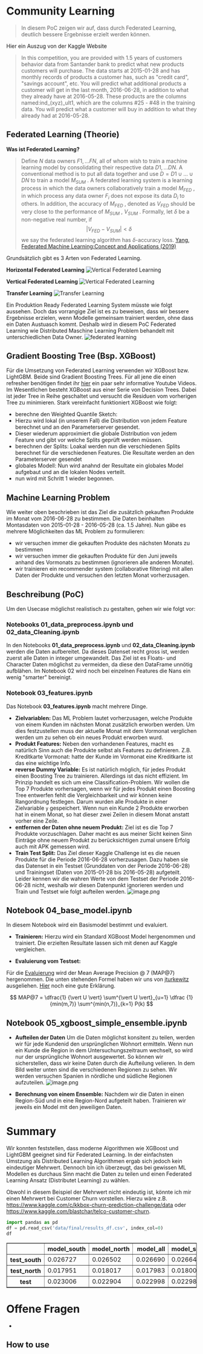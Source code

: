 # Community Learning
> In diesem PoC zeigen wir auf, dass durch Federated Learning, deutlich bessere Ergebnisse erzielt werden können. 


Hier ein Auszug von der Kaggle Website
> In this competition, you are provided with 1.5 years of customers behavior data from Santander bank to predict what new products customers will purchase. The data starts at 2015-01-28 and has monthly records of products a customer has, such as "credit card", "savings account", etc. You will predict what additional products a customer will get in the last month, 2016-06-28, in addition to what they already have at 2016-05-28. These products are the columns named:ind_(xyz)_ult1, which are the columns #25 - #48 in the training data. You will predict what a customer will buy in addition to what they already had at 2016-05-28. 

## Federated Learning (Theorie)
**Was ist Federated Learning?**
> Define $N$ data owners ${F1, ...FN }$, all of whom wish to train a machine learning model by consolidating their respective data ${D1, ...DN }$. A conventional method is to put all data together and use $D = D1 ∪ ... ∪ DN$ to train a model $M_{SUM}$ . A federated learning system is a learning process in which the data owners collaboratively train a model $M_{FED}$ , in which process any data owner $F_i$ does not expose its data $D_i$ to others. In addition, the accuracy of $M_{FED}$ , denoted as $V_{FED}$ should be very close to the performance of $M_{SUM}$ , $V_{SUM}$ . Formally, let $\delta$ be a non-negative real number, if 
$$| V_{FED} − V_{SUM} | < \delta$$ 
we say the federated learning algorithm has $\delta$-accuracy loss. [Yang, Federated Machine Learning:Concept and Applications (2019)](https://arxiv.org/abs/1902.04885)

Grundsätzlich gibt es 3 Arten von Federated Learning.


**Horizontal  Federated Learning**
![Vertical Federated Learning](data/images/horizontal_federated_learning_graph.png "Vertical Federated Learning")

**Vertical Federated Learning**
![Vertical Federated Learning](data/images/vertical_federated_learning.png "Vertical Federated Learning")

**Transfer Learning**
![Transfer Learning](data/images/transfer_learning.png "Transfer Learning")

Ein Produktion Ready Federated Learning System müsste wie folgt aussehen. Doch das vorrangige Ziel ist es zu beweisen, dass wir bessere Ergebnisse erzielen, wenn Modelle gemeinsam trainiert werden, ohne dass ein Daten Austuasch kommt. Deshalb wird in diesem PoC Federated Learning wie Distributed Maschine Learning Problem behandelt mit unterschiedlichen Data Owner. 
![federated learning](data/images/horizontal_federated_learning.png "federated learning")



## Gradient Boosting Tree (Bsp. XGBoost)

Für die Umsetzung von Federated Learning verwenden wir XGBoost bzw. LightGBM. Beide sind Gradient Boosting Trees. Für all jene die einen refresher benötigen findet ihr [hier](https://www.youtube.com/watch?v=OtD8wVaFm6E) ein paar sehr informative Youtube Videos. Im Wesentlichen besteht XGBoost aus einer Serie von Decision Trees. Dabei ist jeder Tree in Reihe geschaltet und versucht die Residuen vom vorherigen Tree zu minimieren.  Stark vereinfacht funktioniert XGBoost wie folgt:

- berechne den Weighted Quantile Sketch: 
 - Hierzu wird lokal (in unserem Fall) die Distribution von jedem Feature berechnet und an den Parameterserver gesendet. 
 - Dieser wiederum approximiert die globale Distribution von jedem Feature und gibt vor welche Splits geprüft werden müssen. 
- berechnen der Splits: Loakal werden nun die verschiedenen Splits berechnet für die verschiedenen Features. Die Resultate werden an den Parameterserver gesendet
- globales Modell: Nun wird anahnd der Resultate ein globales Model aufgebaut und an die lokalen Nodes verteilt.
- nun wird mit Schritt 1 wieder begonnen.

## Machine Learning Problem
Wie weiter oben beschrieben ist das Ziel die zusätzlich gekauften Produkte im Monat vom 2016-06-28 zu bestimmen. Die Daten beinhalten Montasdaten von 2015-01-28 - 2016-05-28 (ca. 1.5 Jahre). Nun gäbe es mehrere Möglichkeiten das ML Problem zu formulieren: 
- wir versuchen immer die gekauften Produkte des nächsten Monats zu bestimmen
- wir versuchen immer die gekauften Produkte für den Juni jeweils anhand des Vormonats zu bestimmen (ignorieren alle anderen Monate). 
- wir trainieren ein recommender system (collaborative filtering) mit allen Daten der Produkte und versuchen den letzten Monat vorherzusagen.

## Beschreibung (PoC)
Um den Usecase möglichst realistisch zu gestalten, gehen wir wie folgt vor:

### Notebooks 01_data_preprocess.ipynb und 02_data_Cleaning.ipynb
In den Notebooks **01_data_preprocess.ipynb** und **02_data_Cleaning.ipynb** werden die Daten aufbereitet. Da dieses Datenset recht gross ist, werden zuerst alle Daten in integer umgewandelt. Das Ziel ist es Floats- und Character Daten möglichst zu vermeiden, da diese den DataFrame unnötig aufblähen. Im Notebook 02 wird noch bei einzelnen Features die Nans ein wenig "smarter" bereinigt. 

### Notebook 03_features.ipynb 
Das Notebook **03_features.ipynb** macht mehrere Dinge. 
 - **Zielvariablen:** Das ML Problem lautet vorherzusagen, welche Produkte von einem Kunden im nächsten Monat zusätzlich erworben werden. Um dies festzustellen muss der aktuelle Monat mit dem Vormonat verglichen werden um zu sehen ob ein neues Produkt erworben wurd.
 - **Produkt Features:** Neben den vorhandenen Features, macht es natürlich Sinn auch die Produkte selbst als Features zu definieren. Z.B. Kreditkarte Vormonat: hatte der Kunde im Vormonat eine Kreditkarte ist das eine wichtige Info. 
 - **reverse Dummy Variable:** Es ist natürlich möglich, für jedes Produkt einen Boosting Tree zu trainieren. Allerdings ist das nicht effizient. Im Prinzip handelt es sich um eine Classification-Problem. Wir wollen die Top 7 Produkte vorhersagen, wenn wir für jedes Produkt einen Boosting Tree entwerfen fehlt die Vergleichbarkeit und wir können keine Rangordnung festlegen. Darum wurden alle Produkte in einer Zielvariable ```y``` gespeichert. Wenn nun ein Kunde 2 Produkte erworben hat in einem Monat, so hat dieser zwei Zeilen in diesem Monat anstatt vorher eine Zeile.
 - **entfernen der Daten ohne neuem Produkt:** Ziel ist es die Top 7 Produkte vorzuschlagen. Daher macht es aus meiner Sicht keinen Sinn Einträge ohne neuem Produkt zu berücksichtigen zumal unsere Erfolg auch mit APK gemessen wird. 
 - **Train Test Split:**
Das Ziel dieser Kaggle Challenge ist es die neuen Produkte für die Periode 2016-06-28 vorherzusagen. Dazu haben sie das Datenset in ein Testset (Grunddaten von der Periode 2016-06-28) und Trainingset (Daten von 2015-01-28 bis 2016-05-28) aufgeteilt. Leider kennen wir die wahren Werte von dem Testset der Periode 2016-06-28 nicht, weshalb wir diesen Datenpunkt ignorieren werden und Train und Testset wie folgt aufteilen werden. 
![image.png](docs/images/train_test.png)

## Notebook 04_base_model.ipynb
In diesem Notebook wird ein Basismodel bestimmt und evaluiert.

- **Trainieren:**
 Hierzu wird ein Standard XGBoost Model hergenommen und trainiert. Die erzielten Resultate lassen sich mit denen auf Kaggle vergleichen. 

- **Evaluierung vom Testset:**

 Für die [Evaluierung](https://www.kaggle.com/c/santander-product-recommendation/overview/evaluation) wird der Mean Average Precision @ 7 (MAP@7) hergenommen. Die unten stehenden Formel haben wir uns von [jturkewitz](https://github.com/jturkewitz/SideProjects/blob/4c437b02d5e017636c84cc22eb3ff71f8eea1308/Kaggle/Santander_Prod/santander_prod.py#L272) ausgeliehen. [Hier](http://sdsawtelle.github.io/blog/output/mean-average-precision-MAP-for-recommender-systems.html) noch eine gute Erklärung. 

$$
MAP@7 =  \dfrac{1} {\vert U \vert} \sum^{\vert U \vert}_{u=1} \dfrac {1} {min(m,7)} \sum^{min(n,7)}_{k=1} P(k)
$$

## Notebook 05_xgboost_simple_ensemble.ipynb

- **Aufteilen der Daten**
Um die Daten möglichst konsitent zu teilen, werden wir für jede Kundenid den ursprünglichen Wohnort ermitteln. Wenn nun ein Kunde die Region in dem Untersuchungszeitraum wechselt, so wird nur der ursprüngliche Wohnort ausgewertet. So können wir sicherstellen, dass wir keine Daten durch die Aufteilung velieren. In dem Bild weiter unten sind die verschiedenen Regionen zu sehen. Wir werden versuchen Spanien in nördliche und südliche Regionen aufzuteilen.
![image.png](data/images/spain.png)

- **Berechnung von einem Ensemble:**
Nachdem wir die Daten in einen Region-Süd und in eine Region-Nord aufgeteilt haben. Trainieren wir jeweils ein Model mit den jeweiligen Daten. 



# Summary



Wir konnten feststellen, dass moderne Algorithmen wie XGBoost und LightGBM geeignet sind für Federated Learning. In der einfachsten Umstzung als Distributed Learning Algorithmen ergab sich jedoch kein eindeutiger Mehrwert. Dennoch bin ich überzeugt, das bei gewissen ML Modellen es durchaus Sinn macht die Daten zu teilen und einen Federated Learning Ansatz (Distributet Learning) zu wählen. 

Obwohl in diesem Beispiel der Mehrwert nicht eindeutig ist, könnte ich mir einen Mehrwert bei Customer Churn vorstellen. Hierzu wäre z.B. https://www.kaggle.com/c/kkbox-churn-prediction-challenge/data oder https://www.kaggle.com/blastchar/telco-customer-churn.

```python
import pandas as pd
df = pd.read_csv('data/final/results_df.csv', index_col=0)
df
```




<div>
<style scoped>
    .dataframe tbody tr th:only-of-type {
        vertical-align: middle;
    }

    .dataframe tbody tr th {
        vertical-align: top;
    }

    .dataframe thead th {
        text-align: right;
    }
</style>
<table border="1" class="dataframe">
  <thead>
    <tr style="text-align: right;">
      <th></th>
      <th>model_south</th>
      <th>model_north</th>
      <th>model_all</th>
      <th>model_south_north_combine</th>
      <th>distributed_lgbm_training</th>
    </tr>
  </thead>
  <tbody>
    <tr>
      <th>test_south</th>
      <td>0.026727</td>
      <td>0.026502</td>
      <td>0.026690</td>
      <td>0.026649</td>
      <td>0.026444</td>
    </tr>
    <tr>
      <th>test_north</th>
      <td>0.017951</td>
      <td>0.018017</td>
      <td>0.017983</td>
      <td>0.018006</td>
      <td>0.017836</td>
    </tr>
    <tr>
      <th>test</th>
      <td>0.023006</td>
      <td>0.022904</td>
      <td>0.022998</td>
      <td>0.022984</td>
      <td>0.022794</td>
    </tr>
  </tbody>
</table>
</div>



# Offene Fragen

 - 

## How to use

